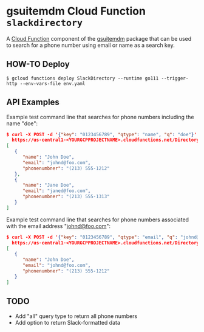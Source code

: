 # gsuitemdm Cloud Function `slackdirectory` #

A [Cloud Function](https://cloud.google.com/functions/) component of the [gsuitemdm](https://github.com/rickt/gsuitemdm) package that can be used to search for a phone number using email or name as a search key. 

## HOW-TO Deploy ##
`$ gcloud functions deploy SlackDirectory --runtime go111 --trigger-http --env-vars-file env.yaml`

## API Examples ##

Example test command line that searches for phone numbers including the name "doe":

```json
$ curl -X POST -d '{"key": "0123456789", "qtype": "name", "q": "doe"}' \ 
  https://us-central1-<YOURGCPPROJECTNAME>.cloudfunctions.net/Directory
[
   {
      "name": "John Doe",
      "email": "johnd@foo.com",
      "phonenumbner": "(213) 555-1212"
   },
   {
      "name": "Jane Doe",
      "email": "janed@foo.com",
      "phonenumbner": "(213) 555-1313"
   }
]
```

Example test command line that searches for phone numbers associated with the email address "johnd@foo.com":

```json
$ curl -X POST -d '{"key": "0123456789", "qtype": "email", "q": "johnd@foo.com"}' \ 
  https://us-central1-<YOURGCPPROJECTNAME>.cloudfunctions.net/Directory
[
   {
      "name": "John Doe",
      "email": "johnd@foo.com",
      "phonenumbner": "(213) 555-1212"
   }
]
```

## TODO ##
* Add "all" query type to return all phone numbers
* Add option to return Slack-formatted data

